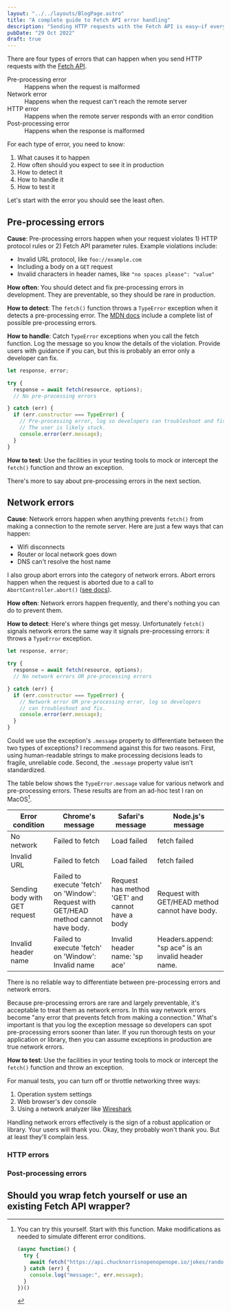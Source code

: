 ```yaml
---
layout: "../../layouts/BlogPage.astro"
title: "A complete guide to Fetch API error handling"
description: "Sending HTTP requests with the Fetch API is easy—if everything goes well. But if something goes wrong, the Fetch API turns into a mess. This guide shows you how to untangle the mess and add robust error handling."
pubDate: "29 Oct 2022"
draft: true
---
```


There are four types of errors that can happen when you send HTTP requests with the [Fetch API](https://developer.mozilla.org/en-US/docs/Web/API/Fetch_API).

<dl>
<dt>Pre-processing error</dt>
<dd>Happens when the request is malformed</dd>
<dt>Network error</dt>
<dd>Happens when the request can't reach the remote server</dd>
<dt>HTTP error</dt>
<dd>Happens when the remote server responds with an error condition</dd>
<dt>Post-processing error</dt>
<dd>Happens when the response is malformed</dd>
</dl>

For each type of error, you need to know:

1. What causes it to happen
1. How often should you expect to see it in production
1. How to detect it
1. How to handle it
1. How to test it

Let's start with the error you should see the least often.

## Pre-processing errors

**Cause**: Pre-processing errors happen when your request violates 1) HTTP protocol rules or 2) Fetch API parameter rules. Example violations include:

* Invalid URL protocol, like `foo://example.com`
* Including a body on a `GET` request
* Invalid characters in header names, like `"no spaces please": "value"`

**How often**: You should detect and fix pre-processing errors in development. They are preventable, so they should be rare in production. 

**How to detect**: The `fetch()` function throws a `TypeError` exception when it detects a pre-processing error. The [MDN docs](https://developer.mozilla.org/en-US/docs/Web/API/fetch#exceptions) include a complete list of possible pre-processing errors. 

**How to handle**: Catch `TypeError` exceptions when you call the fetch function. Log the message so you know the details of the violation. Provide users with guidance if you can, but this is probably an error only a developer can fix.

```javascript
let response, error;

try {
  response = await fetch(resource, options);
  // No pre-processing errors

} catch (err) {
  if (err.constructor === TypeError) {
    // Pre-processing error, log so developers can troubleshoot and fix.
    // The user is likely stuck.
    console.error(err.message);
  }
}
```

**How to test**: Use the facilities in your testing tools to mock or intercept the `fetch()` function and throw an exception. 

There's more to say about pre-processing errors in the next section.

## Network errors

**Cause**: Network errors happen when anything prevents `fetch()` from making a connection to the remote server. Here are just a few ways that can happen:

* Wifi disconnects
* Router or local network goes down
* DNS can't resolve the host name

I also group abort errors into the category of network errors. Abort errors happen when the request is aborted due to a call to `AbortController.abort()` ([see docs](https://developer.mozilla.org/en-US/docs/Web/API/AbortController/abort)).

**How often**: Network errors happen frequently, and there's nothing you can do to prevent them.

**How to detect**: Here's where things get messy. Unfortunately `fetch()` signals network errors the same way it signals pre-processing errors: it throws a `TypeError` exception.

```javascript
let response, error;

try {
  response = await fetch(resource, options);
  // No network errors OR pre-processing errors

} catch (err) {
  if (err.constructor === TypeError) {
    // Network error OR pre-processing error, log so developers
    // can troubleshoot and fix.
    console.error(err.message);
  }
}
```

Could we use the exception's `.message` property to differentiate between the two types of exceptions? I recommend against this for two reasons. First, using human-readable strings to make processing decisions leads to fragile, unreliable code. Second, the `.message` property value isn't standardized.

The table below shows the `TypeError.message` value for various network and pre-processing errors. These results are from an ad-hoc test I ran on MacOS[^1].

| Error condition               | Chrome's message                                                                      | Safari's message                                | Node.js's message                                        |
| ----------------------------- | ------------------------------------------------------------------------------------- | ----------------------------------------------- | -------------------------------------------------------- |
| No network                    | Failed to fetch                                                                       | Load failed                                     | fetch failed                                             |
| Invalid URL                   | Failed to fetch                                                                       | Load failed                                     | fetch failed                                             |
| Sending body with GET request | Failed to execute 'fetch' on 'Window': Request with GET/HEAD method cannot have body. | Request has method 'GET' and cannot have a body | Request with GET/HEAD method cannot have body.           |
| Invalid header name           | Failed to execute 'fetch' on 'Window': Invalid name                                   | Invalid header name: 'sp ace'                   | Headers.append: "sp&nbsp;ace" is an invalid header name. |

There is no reliable way to differentiate between pre-processing errors and network errors.

Because pre-processing errors are rare and largely preventable, it's acceptable to treat them as network errors. In this way network errors become "any error that prevents fetch from making a connection." What's important is that you log the exception message so developers can spot pre-processing errors sooner than later. If you run thorough tests on your application or library, then you can assume exceptions in production are true network errors.

**How to test**: Use the facilities in your testing tools to mock or intercept the `fetch()` function and throw an exception.

For manual tests, you can turn off or throttle networking three ways: 

1. Operation system settings
2. Web browser's dev console
3. Using a network analyzer like [Wireshark](https://www.wireshark.org)

Handling network errors effectively is the sign of a robust application or library. Your users will thank you. Okay, they probably won't thank you. But at least they'll complain less.

### HTTP errors

### Post-processing errors

## Should you wrap fetch yourself or use an existing Fetch API wrapper?



[^1]: You can try this yourself. Start with this function. Make modifications as needed to simulate different error conditions.
      ```javascript
      (async function() {
        try { 
          await fetch("https://api.chucknorrisnopenopenope.io/jokes/random"); 
        } catch (err) { 
          console.log("message:", err.message); 
        } 
      })()
      ```